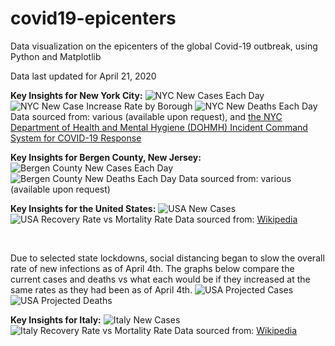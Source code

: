 # covid19-epicenters
Data visualization on the epicenters of the global Covid-19 outbreak, using Python and Matplotlib

Data last updated for April 21, 2020

**Key Insights for New York City:**
![NYC New Cases Each Day](./nyc/n-nc.png)
![NYC New Case Increase Rate by Borough](./nyc/n-bb.png)
![NYC New Deaths Each Day](./nyc/n-nd.png)
Data sourced from: various (available upon request), and [the NYC Department of Health and Mental Hygiene (DOHMH) Incident Command System for COVID-19 Response](https://github.com/nychealth/coronavirus-data)

**Key Insights for Bergen County, New Jersey:**
![Bergen County New Cases Each Day](./bergen-county/b-nc.png)
![Bergen County New Deaths Each Day](./bergen-county/b-nd.png)
Data sourced from: various (available upon request)

**Key Insights for the United States:**
![USA New Cases](./usa/us-nc.png)
![USA Recovery Rate vs Mortality Rate](./usa/us-r.png)
Data sourced from: [Wikipedia](https://en.wikipedia.org/wiki/2020_coronavirus_pandemic_in_Italy)

<br/>

Due to selected state lockdowns, social distancing began to slow the overall rate of new infections as of April 4th. The graphs below compare the current cases and deaths vs what each would be if they increased at the same rates as they had been as of April 4th.
![USA Projected Cases](./projections/usp-tc.png)
![USA Projected Deaths](./projections/usp-d.png)

**Key Insights for Italy:**
![Italy New Cases](./italy/it-nc.png)
![Italy Recovery Rate vs Mortality Rate](./italy/it-r.png)
Data sourced from: [Wikipedia](https://en.wikipedia.org/wiki/2020_coronavirus_pandemic_in_Italy)
